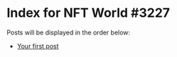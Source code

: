 # Index for NFT World #3227
Posts will be displayed in the order below:

- [Your first post](./001-first.md)

